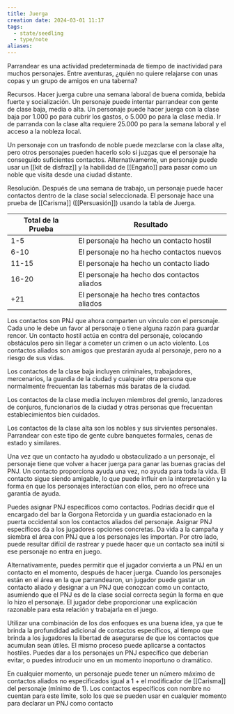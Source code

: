 ```yaml
---
title: Juerga
creation date: 2024-03-01 11:17
tags:
  - state/seedling
  - type/note
aliases:
---
```

Parrandear es una actividad predeterminada de tiempo de inactividad para muchos personajes. Entre aventuras, ¿quién no quiere relajarse con unas copas y un grupo de amigos en
una taberna?

Recursos. Hacer juerga cubre una semana laboral de buena comida, bebida fuerte y socialización. Un personaje puede intentar parrandear con gente de clase baja, media o alta. 
Un personaje puede hacer juerga con la clase baja por 1.000 po para cubrir los gastos, o 5.000 po para la clase media. Ir de parranda con la clase alta requiere 25.000 po para la semana laboral y el acceso a la nobleza local.

Un personaje con un trasfondo de noble puede mezclarse con la clase alta, pero otros personajes pueden hacerlo solo si juzgas que el personaje ha conseguido suficientes contactos. Alternativamente, un personaje puede usar un [[kit de disfraz]] y la habilidad de [[Engaño]] para pasar como un noble que visita desde una ciudad distante.

Resolución. Después de una semana de trabajo, un personaje puede hacer contactos dentro de la clase social seleccionada. El personaje hace una prueba de [[Carisma]] ([[Persuasión]]) usando la tabla de Juerga.


| Total de la Prueba | Resultado                                    |
| ------------------ | -------------------------------------------- |
| 1-5                | El personaje ha hecho un contacto hostil     |
| 6-10               | El personaje no ha hecho contactos nuevos    |
| 11-15              | El personaje ha hecho un contacto liado      |
| 16-20              | El personaje ha hecho dos contactos aliados  |
| +21                | El personaje ha hecho tres contactos aliados |


Los contactos son PNJ que ahora comparten un vínculo con el personaje. Cada uno le debe un favor al personaje o tiene alguna razón para guardar rencor. Un contacto hostil actúa en contra del personaje, colocando obstáculos pero sin llegar a cometer un crimen o un acto violento. Los contactos aliados son amigos que prestarán ayuda al personaje, pero no a riesgo de sus vidas.

Los contactos de la clase baja incluyen criminales, trabajadores, mercenarios, la guardia de la ciudad y cualquier otra persona que normalmente frecuentan las tabernas más baratas de la ciudad.

Los contactos de la clase media incluyen miembros del gremio, lanzadores de conjuros, funcionarios de la ciudad y otras personas que frecuentan establecimientos bien
cuidados.

Los contactos de la clase alta son los nobles y sus sirvientes personales. Parrandear con este tipo de gente cubre banquetes formales, cenas de estado y similares.

Una vez que un contacto ha ayudado u obstaculizado a un personaje, el personaje tiene que volver a hacer juerga para ganar las buenas gracias del PNJ. Un contacto proporciona ayuda una vez, no ayuda para toda la vida. El contacto sigue siendo amigable, lo que puede influir en la interpretación y la forma en que los personajes interactúan con ellos, pero no ofrece una garantía de ayuda.

Puedes asignar PNJ específicos como contactos. Podrías decidir que el encargado del bar la Gorgona Retorcida y un guardia estacionado en la puerta occidental son los contactos aliados del personaje. Asignar PNJ específicos da a los jugadores opciones concretas. Da vida a la campaña y siembra el área con PNJ que a los personajes les importan. 
Por otro lado, puede resultar difícil de rastrear y puede hacer que un contacto sea inútil si ese personaje no entra en juego.

Alternativamente, puedes permitir que el jugador convierta a un PNJ en un contacto en el momento, después de hacer juerga. Cuando los personajes están en el área en la que parrandearon, un jugador puede gastar un contacto aliado y designar a un PNJ que conozcan como un contacto, asumiendo que el PNJ es de la clase social correcta según la forma en que lo hizo el personaje. El jugador debe proporcionar una explicación razonable para esta relación y trabajarla en el juego.

Utilizar una combinación de los dos enfoques es una buena idea, ya que te brinda la profundidad adicional de contactos específicos, al tiempo que brinda a los jugadores la libertad de asegurarse de que los contactos que acumulan sean útiles. El mismo proceso puede aplicarse a contactos hostiles. Puedes dar a los personajes un PNJ específico que deberían evitar, o puedes introducir uno en un momento inoportuno o dramático.

En cualquier momento, un personaje puede tener un número máximo de contactos aliados no especificados igual a 1 + el modificador de [[Carisma]] del personaje (mínimo de 1).
Los contactos específicos con nombre no cuentan para este límite, solo los que se pueden usar en cualquier momento para declarar un PNJ como contacto
